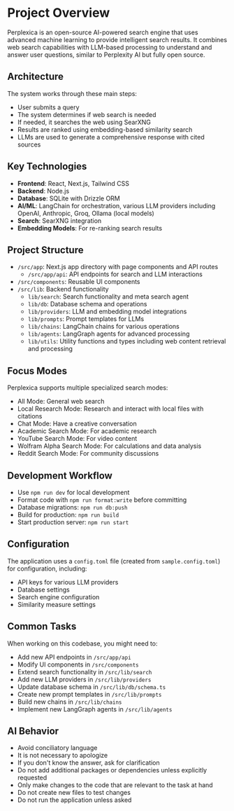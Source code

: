 # Project Overview

Perplexica is an open-source AI-powered search engine that uses advanced machine learning to provide intelligent search results. It combines web search capabilities with LLM-based processing to understand and answer user questions, similar to Perplexity AI but fully open source.

## Architecture

The system works through these main steps:

- User submits a query
- The system determines if web search is needed
- If needed, it searches the web using SearXNG
- Results are ranked using embedding-based similarity search
- LLMs are used to generate a comprehensive response with cited sources

## Key Technologies

- **Frontend**: React, Next.js, Tailwind CSS
- **Backend**: Node.js
- **Database**: SQLite with Drizzle ORM
- **AI/ML**: LangChain for orchestration, various LLM providers including OpenAI, Anthropic, Groq, Ollama (local models)
- **Search**: SearXNG integration
- **Embedding Models**: For re-ranking search results

## Project Structure

- `/src/app`: Next.js app directory with page components and API routes
  - `/src/app/api`: API endpoints for search and LLM interactions
- `/src/components`: Reusable UI components
- `/src/lib`: Backend functionality
  - `lib/search`: Search functionality and meta search agent
  - `lib/db`: Database schema and operations
  - `lib/providers`: LLM and embedding model integrations
  - `lib/prompts`: Prompt templates for LLMs
  - `lib/chains`: LangChain chains for various operations
  - `lib/agents`: LangGraph agents for advanced processing
  - `lib/utils`: Utility functions and types including web content retrieval and processing

## Focus Modes

Perplexica supports multiple specialized search modes:

- All Mode: General web search
- Local Research Mode: Research and interact with local files with citations
- Chat Mode: Have a creative conversation
- Academic Search Mode: For academic research
- YouTube Search Mode: For video content
- Wolfram Alpha Search Mode: For calculations and data analysis
- Reddit Search Mode: For community discussions

## Development Workflow

- Use `npm run dev` for local development
- Format code with `npm run format:write` before committing
- Database migrations: `npm run db:push`
- Build for production: `npm run build`
- Start production server: `npm run start`

## Configuration

The application uses a `config.toml` file (created from `sample.config.toml`) for configuration, including:

- API keys for various LLM providers
- Database settings
- Search engine configuration
- Similarity measure settings

## Common Tasks

When working on this codebase, you might need to:

- Add new API endpoints in `/src/app/api`
- Modify UI components in `/src/components`
- Extend search functionality in `/src/lib/search`
- Add new LLM providers in `/src/lib/providers`
- Update database schema in `/src/lib/db/schema.ts`
- Create new prompt templates in `/src/lib/prompts`
- Build new chains in `/src/lib/chains`
- Implement new LangGraph agents in `/src/lib/agents`

## AI Behavior

- Avoid conciliatory language
- It is not necessary to apologize
- If you don't know the answer, ask for clarification
- Do not add additional packages or dependencies unless explicitly requested
- Only make changes to the code that are relevant to the task at hand
- Do not create new files to test changes
- Do not run the application unless asked
